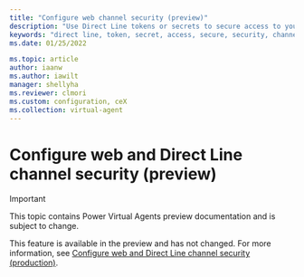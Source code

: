 ```yaml
---
title: "Configure web channel security (preview)"
description: "Use Direct Line tokens or secrets to secure access to your bots in Power Virtual Agents preview."
keywords: "direct line, token, secret, access, secure, security, channels, PVA"
ms.date: 01/25/2022

ms.topic: article
author: iaanw
ms.author: iawilt
manager: shellyha
ms.reviewer: clmori
ms.custom: configuration, ceX
ms.collection: virtual-agent
---
```


# Configure web and Direct Line channel security (preview)

> [!IMPORTANT]
> This topic contains Power Virtual Agents preview documentation and is subject to change.

This feature is available in the preview and has not changed. For more information, see [Configure web and Direct Line channel security (production)](../configure-web-security.md).
